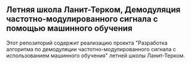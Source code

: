 ## Летняя школа Ланит-Терком, Демодуляция частотно-модулированного сигнала с помощью машинного обучения

Этот репозиторий содержит реализацию проекта "Разработка алгоритма по демодуляции частотно-модулированного сигнала с использованием машинного обучения" летней школы Ланит-Терком.
